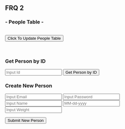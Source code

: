 
## FRQ 2

### - People Table -

<table>

  <tr id="nameRows">
  </tr>

  <tr id="ageRows">
  </tr>

  <tr id="emailRows">
  </tr>

</table>


<script>

    function getPeople() {

        // Fetch data from API
        fetch('https://samayacsa.tk/api/person/')
        .then(response => response.json())
        .then(data => {
    
            peopleData = data;
            console.log(peopleData);
            
            // get row elements
            let nameRow = document.getElementById("nameRows");
            let ageRow = document.getElementById("ageRows");
            let emailRow = document.getElementById("emailRows");
            
            // clear table contents
            for (let j = 0; j < peopleData.length; j++){    

                nameRow.innerHTML = " ";
                ageRow.innerHTML = " ";
                emailRow.innerHTML = " ";

            }

            // add table contents
            for (let i = 0; i < peopleData.length; i++){  

                let header = document.createElement("th");
                header.setAttribute("id", i);
                header.innerHTML = peopleData[i].name;
                nameRow.appendChild(header);

                let newAgeRow = document.createElement("td");
                newAgeRow.setAttribute("id", i);
                newAgeRow.innerHTML = peopleData[i].age + " Years Old";
                ageRow.appendChild(newAgeRow);


                let newEmailRow = document.createElement("td");
                newEmailRow.setAttribute("id", i);
                newEmailRow.innerHTML = peopleData[i].email;
                emailRow.appendChild(newEmailRow);  
            }

        });

}

function getInputId(){
    let input = document.getElementById("inputId").value;
    console.log(input);
    return input;
}

function getInputEmail(){
    let input = document.getElementById("inputEmail").value;
    console.log(input);
    return input;
}

function getInputPassword(){
    let input = document.getElementById("inputPassword").value;
    console.log(input);
    return input;
}

function getInputName(){
    let input = document.getElementById("inputName").value;
    console.log(input);
    return input;
}

function getInputDob(){
    let input = document.getElementById("inputDob").value;
    console.log(input);
    return input;
}

function getInputWeight(){
    let input = document.getElementById("inputWeight").value;
    console.log(input);
    return input;
}


function addPeople(){
    
    const params = {
        email: getInputEmail(),
        password: getInputPassword(), 
        name: getInputName(),
        dob: getInputDob(),
        weight: getInputWeight(),

    };

    const options = {
        method: 'POST',
        body: JSON.stringify( params )  
    };

    fetch( 'https://samayacsa.tk/api/person/post/', options )
        .then(response => response.json())
        .then(data => {console.log(data);});

}

function getId(id) {
    idResult = document.getElementById("idResult");

    if(id < 19){
        idResult.innerHTML = "Invalid ID. Person 0 has an ID of 19.";
    }
    // Fetch data from API
    fetch('https://samayacsa.tk/api/person/' + id)
    .then(response => response.json())
    .then(data => {
        console.log(data);
        idResult.innerHTML = "Person: " + data.name;
    })
}

</script>

<button onclick="getPeople()">Click To Update People Table</button>

<br>

### Get Person by ID

<p id="idResult"></p>

<input id="inputId" placeholder="Input Id">
    <button onclick="getId(getInputId())">Get Person by ID</button>

<br>

### Create New Person

<input id="inputEmail" placeholder="Input Email">


<input id="inputPassword" placeholder="Input Password">


<input id="inputName" placeholder="Input Name">


<input id="inputDob" placeholder="MM-dd-yyyy">


<input id="inputWeight" placeholder="Input Weight">


<button onclick="addPeople()">Submit New Person</button>

    
    


